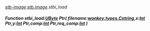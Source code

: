 _[stb-image](../../modules/stb-image/stb-image-module.md):[stb.image](stb:stb-image.md).stbi\_load_
##### Function stbi\_load:[UByte](../../modules/wonkey/wonkey-types-ubyte.md) Ptr( filename:[wonkey.types.Cstring](../../modules/wonkey/wonkey-types-cstring.md),x:[Int](../../modules/wonkey/wonkey-types-int.md) Ptr,y:[Int](../../modules/wonkey/wonkey-types-int.md) Ptr,comp:[Int](../../modules/wonkey/wonkey-types-int.md) Ptr,req_comp:[Int](../../modules/wonkey/wonkey-types-int.md) )
